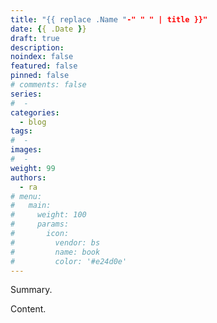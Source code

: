 ```yaml
---
title: "{{ replace .Name "-" " " | title }}"
date: {{ .Date }}
draft: true
description: 
noindex: false
featured: false
pinned: false
# comments: false
series:
#  - 
categories:
  - blog
tags:
#  - 
images:
#  - 
weight: 99
authors:
  - ra
# menu:
#   main:
#     weight: 100
#     params:
#       icon:
#         vendor: bs
#         name: book
#         color: '#e24d0e'
---
```


Summary.

<!--more-->

Content.
